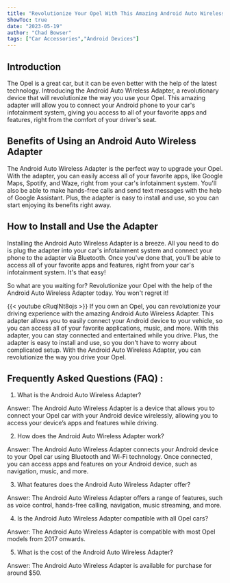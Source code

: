 ```yaml
---
title: "Revolutionize Your Opel With This Amazing Android Auto Wireless Adapter!"
ShowToc: true 
date: "2023-05-19"
author: "Chad Bowser" 
tags: ["Car Accessories","Android Devices"]
---
```

## Introduction

The Opel is a great car, but it can be even better with the help of the latest technology. Introducing the Android Auto Wireless Adapter, a revolutionary device that will revolutionize the way you use your Opel. This amazing adapter will allow you to connect your Android phone to your car's infotainment system, giving you access to all of your favorite apps and features, right from the comfort of your driver's seat.

## Benefits of Using an Android Auto Wireless Adapter

The Android Auto Wireless Adapter is the perfect way to upgrade your Opel. With the adapter, you can easily access all of your favorite apps, like Google Maps, Spotify, and Waze, right from your car's infotainment system. You'll also be able to make hands-free calls and send text messages with the help of Google Assistant. Plus, the adapter is easy to install and use, so you can start enjoying its benefits right away.

## How to Install and Use the Adapter

Installing the Android Auto Wireless Adapter is a breeze. All you need to do is plug the adapter into your car's infotainment system and connect your phone to the adapter via Bluetooth. Once you've done that, you'll be able to access all of your favorite apps and features, right from your car's infotainment system. It's that easy!

So what are you waiting for? Revolutionize your Opel with the help of the Android Auto Wireless Adapter today. You won't regret it!

{{< youtube cRuqlNt8ojs >}} 
If you own an Opel, you can revolutionize your driving experience with the amazing Android Auto Wireless Adapter. This adapter allows you to easily connect your Android device to your vehicle, so you can access all of your favorite applications, music, and more. With this adapter, you can stay connected and entertained while you drive. Plus, the adapter is easy to install and use, so you don't have to worry about complicated setup. With the Android Auto Wireless Adapter, you can revolutionize the way you drive your Opel.

## Frequently Asked Questions (FAQ) :
1. What is the Android Auto Wireless Adapter?

Answer: The Android Auto Wireless Adapter is a device that allows you to connect your Opel car with your Android device wirelessly, allowing you to access your device’s apps and features while driving.

2. How does the Android Auto Wireless Adapter work?

Answer: The Android Auto Wireless Adapter connects your Android device to your Opel car using Bluetooth and Wi-Fi technology. Once connected, you can access apps and features on your Android device, such as navigation, music, and more.

3. What features does the Android Auto Wireless Adapter offer?

Answer: The Android Auto Wireless Adapter offers a range of features, such as voice control, hands-free calling, navigation, music streaming, and more.

4. Is the Android Auto Wireless Adapter compatible with all Opel cars?

Answer: The Android Auto Wireless Adapter is compatible with most Opel models from 2017 onwards.

5. What is the cost of the Android Auto Wireless Adapter?

Answer: The Android Auto Wireless Adapter is available for purchase for around $50.


